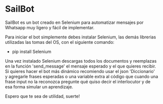 # SailBot
SailBot es un bot creado en Selenium para automatizar mensajes por Whatsapp muy ligero y fácil de implementar.

Para iniciar el bot simplemente debes instalar Selenium, las demás librerias utilizadas las tomas del OS, con el siguiente comando:

- pip install Selenium

Una vez instalado Selenium descargas todos los documentos y reemplazas en la función 'send_message' el mensaje esperado y el que quieres recibir. Si quieres hacer el bot más dinámico recomiendo usar el json 'Diccionario' y agregarle frases esperadas o una variable extra al código que cuando una frase input no la reconozca pregunte qué quiso decir el interlocutor y de esa forma simular un aprendizaje.

Espero que te sea de utilidad, suerte!
